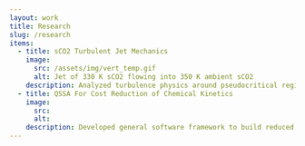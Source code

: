 ```yaml
---
layout: work
title: Research
slug: /research
items:
  - title: sCO2 Turbulent Jet Mechanics
    image:
      src: /assets/img/vert_temp.gif
      alt: Jet of 330 K sCO2 flowing into 350 K ambient sCO2
    description: Analyzed turbulence physics around pseudocritical region of supercritical carbon dioxide round turbulent jet utilizing first-principles simulation code <a href="https://amrex-combustion.github.io/PeleC/" target="_blank" rel="noopener noreferrer"><i>PeleC</i></a> and high performance computing
  - title: QSSA For Cost Reduction of Chemical Kinetics
    image:
      src:
      alt: 
    description: Developed general software framework to build reduced chemical models based on Quasi-Steady State Approximations for incorporation into Exascale Computing Project’s <a href="https://amrex-combustion.github.io/PelePhysics/index.html" target="_blank" rel="noopener noreferrer"><i>PelePhysics</i></a> repository
---
```


<br />
<br />